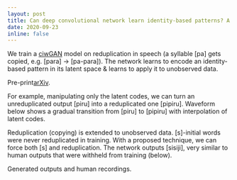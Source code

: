 ```yaml
---
layout: post
title: Can deep convolutional network learn identity-based patterns? A new preprint is on arXiv
date: 2020-09-23
inline: false
---
```




We train a [ciwGAN](https://arxiv.org/abs/2006.02951) model on reduplication in speech (a syllable [pa] gets copied, e.g. [para] -> [pa-para]). The network learns to encode an identity-based pattern in its latent space & learns to apply it to unobserved data.

Pre-print[arXiv](https://arxiv.org/abs/2009.06110).

For example, manipulating only the latent codes, we can turn an unreduplicated output [piru] into a reduplicated one [pipiru]. Waveform below shows a gradual transition from [piru] to [pipiru] with interpolation of latent codes.

Reduplication (copying) is extended to unobserved data. [s]-initial words were never reduplicated in training. With a  proposed technique, we can force both [s] and reduplication. The network outputs [sisiji], very similar to human outputs that were withheld from training (below).

<div class="row">
    <div class="col-sm mt-3 mt-md-0">
        <img class="img-fluid rounded z-depth-1" src="{{ '/assets/img/gen.jpg' | relative_url }}" alt="" title="example image"/>
    </div>
</div>
<div class="caption">
    Generated outputs and human recordings. 
</div>
